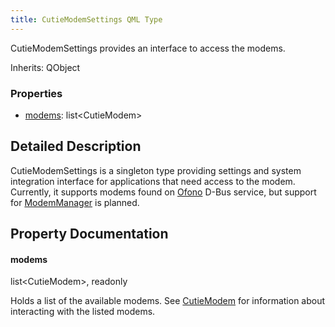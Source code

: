```yaml
---
title: CutieModemSettings QML Type
---
```


CutieModemSettings provides an interface to access the modems.

Inherits: QObject

### Properties

- [modems](#modems): list&lt;CutieModem&gt;

## Detailed Description

CutieModemSettings is a singleton type providing settings and system integration interface for applications that need access to the modem. Currently, it supports modems found on [Ofono](https://git.kernel.org/pub/scm/network/ofono/ofono.git) D-Bus service, but support for [ModemManager](https://www.freedesktop.org/wiki/Software/ModemManager/) is planned.

## Property Documentation

#### modems

list&lt;CutieModem&gt;, readonly

Holds a list of the available modems. See [CutieModem](cutiemodem) for information about interacting with the listed modems.